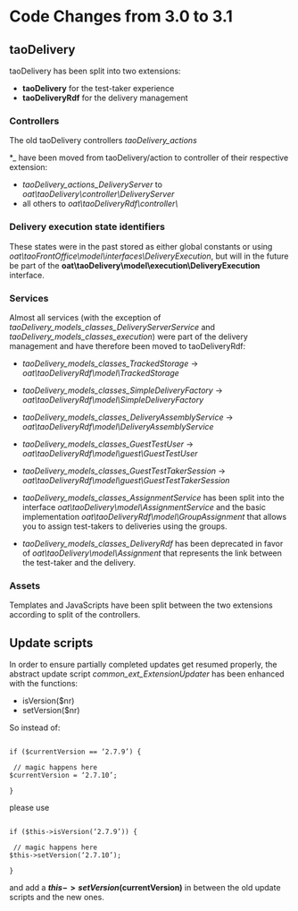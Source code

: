 <!--
created_at: '2015-12-09 15:54:05'
updated_at: '2015-12-15 17:42:13'
authors:
    - 'Joel Bout'
tags:
    - 'Legacy Versions:TAO 3.0'
    - 'Version Changes:TAO 3.0 to 3.1'
-->



Code Changes from 3.0 to 3.1
============================

taoDelivery
-----------

taoDelivery has been split into two extensions:

-   **taoDelivery** for the test-taker experience
-   **taoDeliveryRdf** for the delivery management

### Controllers

The old taoDelivery controllers *taoDelivery_actions*

*_ have been moved from taoDelivery/action to controller of their respective extension:

-   *taoDelivery_actions_DeliveryServer* to *oat\taoDelivery\controller\DeliveryServer*
-   all others to *oat\taoDeliveryRdf\controller\\*

### Delivery execution state identifiers

These states were in the past stored as either global constants or using *oat\taoFrontOffice\model\interfaces\DeliveryExecution*, 
but will in the future be part of the **oat\taoDelivery\model\execution\DeliveryExecution** interface.

### Services

Almost all services (with the exception of *taoDelivery_models_classes_DeliveryServerService* and *taoDelivery_models_classes_execution*) were part of the delivery management and have therefore been moved to taoDeliveryRdf:

-   *taoDelivery_models_classes_TrackedStorage* -> *oat\taoDeliveryRdf\model\TrackedStorage*
-   *taoDelivery_models_classes_SimpleDeliveryFactory* -> *oat\taoDeliveryRdf\model\SimpleDeliveryFactory*
-   *taoDelivery_models_classes_DeliveryAssemblyService* -> *oat\taoDeliveryRdf\model\DeliveryAssemblyService*
-   *taoDelivery_models_classes_GuestTestUser* -> *oat\taoDeliveryRdf\model\guest\GuestTestUser*
-   *taoDelivery_models_classes_GuestTestTakerSession* -> *oat\taoDeliveryRdf\model\guest\GuestTestTakerSession*



-   *taoDelivery_models_classes_AssignmentService* has been split into the interface 
*oat\taoDelivery\model\AssignmentService* and the basic implementation 
*oat\taoDeliveryRdf\model\GroupAssignment* that allows you to assign test-takers to deliveries 
using the groups.


-   *taoDelivery_models_classes_DeliveryRdf* has been deprecated in favor of 
*oat\taoDelivery\model\Assignment* that represents the link between the test-taker and the delivery.

### Assets

Templates and JavaScripts have been split between the two extensions according to split of the controllers.

Update scripts
--------------

In order to ensure partially completed updates get resumed properly, the abstract update script *common_ext_ExtensionUpdater* has been enhanced with the functions:

-   isVersion($nr)
-   setVersion($nr)

So instead of:

````

if ($currentVersion == ‘2.7.9’) {

 // magic happens here
$currentVersion = ‘2.7.10’;

}

````

please use

````

if ($this->isVersion(‘2.7.9’)) {

 // magic happens here
$this->setVersion(‘2.7.10’);

}
````

and add a **$this->setVersion($currentVersion)** in between the old update scripts and the new ones.
